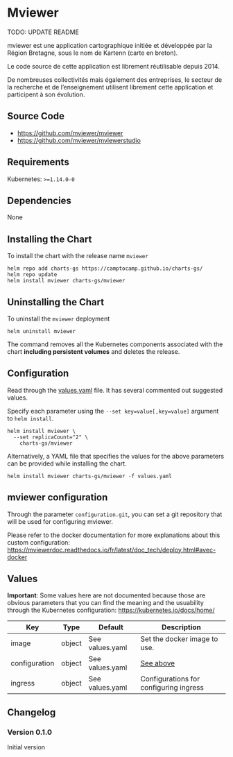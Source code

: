 # Mviewer

TODO: UPDATE README

mviewer est une application cartographique initiée et développée par la Région Bretagne, sous le nom de Kartenn (carte en breton).

Le code source de cette application est librement réutilisable depuis 2014.

De nombreuses collectivités mais également des entreprises, le secteur de la recherche et de l’enseignement utilisent librement cette application et participent à son évolution.

## Source Code

* https://github.com/mviewer/mviewer
* https://github.com/mviewer/mviewerstudio

## Requirements

Kubernetes: `>=1.14.0-0`

## Dependencies

None

## Installing the Chart

To install the chart with the release name `mviewer`

```console
helm repo add charts-gs https://camptocamp.github.io/charts-gs/
helm repo update
helm install mviewer charts-gs/mviewer
```

## Uninstalling the Chart

To uninstall the `mviewer` deployment

```console
helm uninstall mviewer
```

The command removes all the Kubernetes components associated with the chart **including persistent volumes** and deletes the release.

## Configuration

Read through the [values.yaml](./values.yaml) file. It has several commented out suggested values.

Specify each parameter using the `--set key=value[,key=value]` argument to `helm install`.

```console
helm install mviewer \
  --set replicaCount="2" \
    charts-gs/mviewer
```

Alternatively, a YAML file that specifies the values for the above parameters can be provided while installing the chart.

```console
helm install mviewer charts-gs/mviewer -f values.yaml
```

## mviewer configuration

Through the parameter `configuration.git`, you can set a git repository that will be used for configuring mviewer.

Please refer to the docker documentation for more explanations about this custom configuration: https://mviewerdoc.readthedocs.io/fr/latest/doc_tech/deploy.html#avec-docker

## Values

**Important**: Some values here are not documented because those are obvious parameters that you can find the meaning and the usuability through the Kubernetes configuration: https://kubernetes.io/docs/home/

| Key | Type | Default | Description |
|-----|------|---------|-------------|
| image | object | See values.yaml | Set the docker image to use. |
| configuration | object | See values.yaml | [See above](#mviewer-configuration) |
| ingress | object | See values.yaml | Configurations for configuring ingress |

## Changelog

### Version 0.1.0

Initial version
